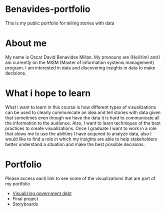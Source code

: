 # Benavides-portfolio
This is my public portfolio for telling stories with data

# About me
My name is Oscar David Benavides Millan. My pronouns are (He/Him) and I am currently on the MISM (Master of information systems management) program. I am interested in data and discovering insights in data to make decisions.

# What i hope to learn
What i want to learn in this course is how different types of visualizations can be used to clearly communicate an idea and tell stories with data given that sometimes even though we have the data it is hard to communicate all the information to the audience. Also, I want to learn techniques of the best practices to create visualizations. Once I graduate I want to work in a role that alows me to use the abilities I have acquired to analyze data, also I would like to find a role in which my insights are able to help stakeholders better understand a situation and make the best possible decisions.

# Portfolio
Please access each link to see some of the visualizations that are part of my portfolio
- [Visualizing government debt](https://oscardavidmi.github.io/Benavides-portfolio/dataviz2)
- Final project
- Storyboards
